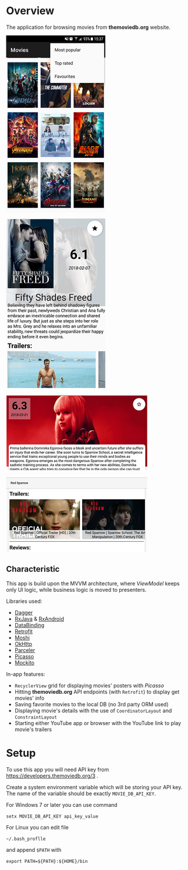# Overview
The application for browsing movies from **themoviedb.org** website.

![Grid](images/screen-grid.png)

![Grid](images/screen-portrait.png)

![Grid](images/screen-landscape.png)

![Grid](images/screen-trailers.png)

## Characteristic

This app is build upon the MVVM architecture, where _ViewModel_ keeps
only UI logic, while business logic is moved to presenters.

Libraries used:
* [Dagger](https://google.github.io/dagger/)
* [RxJava](https://github.com/ReactiveX/RxJava) & [RxAndroid](https://github.com/ReactiveX/RxAndroid)
* [DataBinding](https://developer.android.com/topic/libraries/data-binding/index.html)
* [Retrofit](http://square.github.io/retrofit/)
* [Moshi](https://github.com/square/moshi)
* [OkHttp](http://square.github.io/okhttp/)
* [Parceler](https://github.com/johncarl81/parceler)
* [Picasso](http://square.github.io/picasso/)
* [Mockito](http://site.mockito.org/)

In-app features:
* `RecyclerView` grid for displaying movies' posters with _Picasso_
* Hitting **themoviedb.org** API endpoints (with `Retrofit`) to display get movies' info
* Saving favorite movies to the local DB (no 3rd party ORM used)
* Displaying movie's details with the use of `CoordinatorLayout` and `ConstraintLayout`
* Starting either YouTube app or browser with the YouTube link to play movie's trailers

# Setup

To use this app you will need API key from
https://developers.themoviedb.org/3 .
    
Create a system environment variable which will be storing your API key.
The name of the variable
should be exactly `MOVIE_DB_API_KEY`. 

For Windows 7 or later you can use command  
 
    setx MOVIE_DB_API_KEY api_key_value

For Linux you can edit file 

    ~/.bash_proflle
    
and append `$PATH` with 

    export PATH=${PATH}:${HOME}/bin